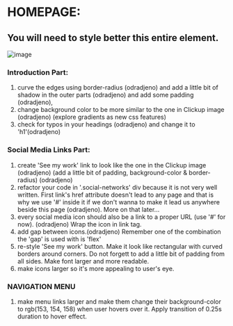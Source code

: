 # HOMEPAGE:
## You will need to style better this entire element. 
![image](https://github.com/BrankoNinic993/Portfolio/assets/95103431/ab64c8eb-70e2-495e-83c2-cf776689743b)
### Introduction Part:
1. curve the edges using border-radius (odradjeno) and add a little bit of shadow in the outer parts (odradjeno) and add some padding (odradjeno),
2. change background color to be more similar to the one in Clickup image (odradjeno) (explore gradients as new css features)
3. check for typos in your headings (odradjeno) and change it to 'h1'(odradjeno)

### Social Media Links Part:
1. create 'See my work' link to look like the one in the Clickup image (odradjeno) (add a little bit of padding, background-color & border-radius) (odradjeno)
2. refactor your code in '.social-networks' div because it is not very well written. First link's href attribute doesn't lead to any page and that is why we use '#' inside it if we don't wanna to make it lead us anywhere beside this page (odradjeno). More on that later...
3. every social media icon should also be a link to a proper URL (use '#' for now). (odradjeno) Wrap the icon in link tag.
4. add gap between icons.(odradjeno) Remember one of the combination the 'gap' is used with is 'flex'
5. re-style 'See my work' button. Make it look like rectangular with curved borders around corners. Do not forgett to add a little bit of padding from all sides. Make font larger and more readable.
6. make icons larger so it's more appealing to user's eye.

### NAVIGATION MENU
1. make menu links larger and make them change their background-color to rgb(153, 154, 158) when user hovers over it. Apply transition of 0.25s duration to hover effect.
